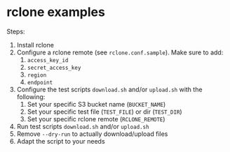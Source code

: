 # rclone examples

Steps:

1. Install rclone
1. Configure a rclone remote (see `rclone.conf.sample`). Make sure to add:
   1. `access_key_id`
   1. `secret_access_key`
   1. `region`
   1. `endpoint`
1. Configure the test scripts `download.sh` and/or `upload.sh` with the following:
   1. Set your specific S3 bucket name (`BUCKET_NAME`)
   1. Set your specific test file (`TEST_FILE`) or dir (`TEST_DIR`)
   1. Set your specific rclone remote (`RCLONE_REMOTE`)
1. Run test scripts `download.sh` and/or `upload.sh`
1. Remove `--dry-run` to actually download/upload files
1. Adapt the script to your needs
